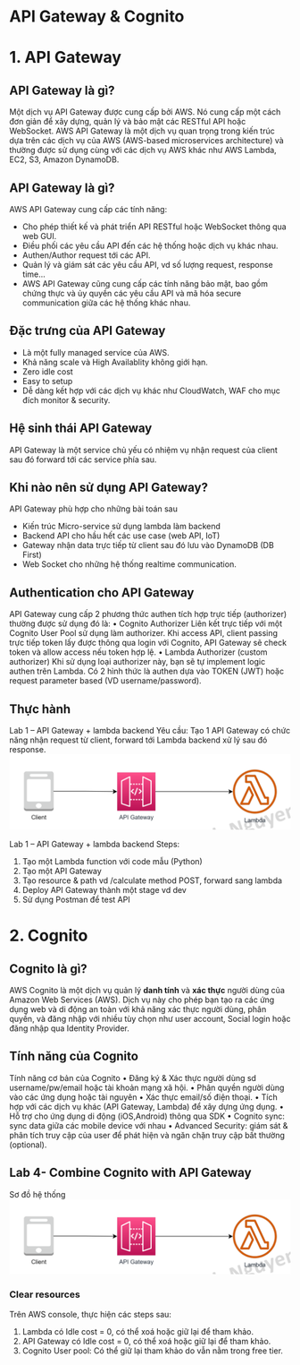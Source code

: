 # API Gateway & Cognito

# 1. API Gateway
## API Gateway là gì?
Một dịch vụ API Gateway được cung cấp bởi AWS. Nó cung cấp một cách đơn giản để xây dựng, quản lý và bảo mật các RESTful API hoặc WebSocket. AWS API Gateway là một dịch vụ quan trọng trong kiến trúc dựa trên các dịch vụ của AWS (AWS-based microservices architecture) và thường được sử dụng cùng với các dịch vụ AWS khác như AWS Lambda, EC2, S3, Amazon DynamoDB.

## API Gateway là gì?
AWS API Gateway cung cấp các tính năng:
- Cho phép thiết kế và phát triển API RESTful hoặc WebSocket thông qua web GUI.
- Điều phối các yêu cầu API đến các hệ thống hoặc dịch vụ khác nhau.
- Authen/Author request tới các API.
- Quản lý và giám sát các yêu cầu API, vd số lượng request,
response time...
- AWS API Gateway cũng cung cấp các tính năng bảo mật, bao gồm chứng thực và ủy quyền các yêu cầu API và mã hóa secure communication giữa các hệ thống khác nhau.

## Đặc trưng của API Gateway
- Là một fully managed service của AWS.
- Khả năng scale và High Availablity không giới hạn.
- Zero idle cost
- Easy to setup
- Dễ dàng kết hợp với các dịch vụ khác như CloudWatch, WAF cho mục đích monitor & security.

## Hệ sinh thái API Gateway
API Gateway là một service chủ yếu có nhiệm vụ nhận request của client sau đó forward tới các service phía sau.

## Khi nào nên sử dụng API Gateway?
API Gateway phù hợp cho những bài toán sau
- Kiến trúc Micro-service sử dụng lambda làm backend
- Backend API cho hầu hết các use case (web API, IoT)
- Gateway nhận data trực tiếp từ client sau đó lưu vào DynamoDB (DB First) 
- Web Socket cho những hệ thống realtime communication.

## Authentication cho API Gateway
API Gateway cung cấp 2 phương thức authen tích hợp trực tiếp (authorizer) thường được sử dụng đó là:
• Cognito Authorizer
Liên kết trực tiếp với một Cognito User Pool sử dụng làm authorizer. Khi access API, client passing trực tiếp token lấy được thông qua login với Cognito, API Gateway sẽ check token và allow access nếu token hợp lệ.
• Lambda Authorizer (custom authorizer)
Khi sử dụng loại authorizer này, bạn sẽ tự implement logic authen trên Lambda. Có 2 hình thức là authen dựa vào TOKEN (JWT) hoặc request parameter based (VD username/password).

## Thực hành
Lab 1 – API Gateway + lambda backend
Yêu cầu: Tạo 1 API Gateway có chức năng nhận request từ client, forward tới Lambda backend xử lý sau đó response.
![Alt text](images/image.png)

Lab 1 – API Gateway + lambda backend
Steps:
1. Tạo một Lambda function với code mẫu (Python)
2. Tạo một API Gateway
3. Tạo resource & path vd /calculate method POST, forward sang lambda
4. Deploy API Gateway thành một stage vd dev
5. Sử dụng Postman để test API


# 2. Cognito
## Cognito là gì?
AWS Cognito là một dịch vụ quản lý **danh tính** và **xác thực** người dùng của Amazon Web Services (AWS). Dịch vụ này cho phép bạn tạo ra các ứng dụng web và di động an toàn với khả năng xác thực người dùng, phân quyền, và đăng nhập với nhiều tùy chọn như user account, Social login hoặc đăng nhập qua Identity Provider.

## Tính năng của Cognito
Tính năng cơ bản của Cognito
• Đăng ký & Xác thực người dùng sd username/pw/email hoặc tài khoản mạng xã hội.
• Phân quyền người dùng vào các ứng dụng hoặc tài nguyên
• Xác thực email/số điện thoại.
• Tích hợp với các dịch vụ khác (API Gateway, Lambda) để xây dựng ứng dụng.
• Hỗ trợ cho ứng dụng di động (iOS,Android) thông qua SDK
• Cognito sync: sync data giữa các mobile device với nhau
• Advanced Security: giám sát & phân tích truy cập của user để phát hiện và ngăn chặn truy cập bất thường (optional).

## Lab 4- Combine Cognito with API Gateway
Sơ đồ hệ thống
![Alt text](images/image.png)


### Clear resources
Trên AWS console, thực hiện các steps sau:
1. Lambda có Idle cost = 0, có thể xoá hoặc giữ lại để tham khảo.
2. API Gateway có Idle cost = 0, có thể xoá hoặc giữ lại để tham khảo.
3. Cognito User pool: Có thể giữ lại tham khảo do vẫn nằm trong free tier.
